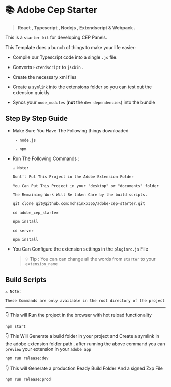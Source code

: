 # 📚 Adobe Cep Starter

> **React , Typescript , Nodejs , Extendscript & Webpack .**

This is a `starter kit` for developing CEP Panels.

This Template does a bunch of things to make your life easier:

- Compile our Typescript code into a single `.js` file.

- Converts `Extendscript` to `jsxbin` .

- Create the necessary xml files

- Create a `symlink` into the extensions folder so you can test out the extension quickly

- Syncs your `node_modules` (**not** the `dev dependencies`) into the bundle

## Step By Step Guide

- Make Sure You Have The Following things downloaded

  ```
   - node.js

   - npm
  ```

- Run The Following Commands :

  ```
  ⚠ Note:

  Dont't Put This Project in the Adobe Extension Folder

  You Can Put This Project in your "desktop" or "documents" folder

  The Remaining Work Will Be taken Care by the build scripts.
  ```

  ```shell
  git clone git@github.com:mohsinxx365/adobe-cep-starter.git

  cd adobe_cep_starter

  npm install

  cd server

  npm install
  ```

* You Can Configure the extension settings in the `pluginrc.js` File

  > 💡 Tip : You can can change all the words from `starter` to your `extension_name`

## Build Scripts

```
⚠ Note:

These Commands are only available in the root directory of the project
```

---

👇 This will Run the project in the browser with hot reload functionality

```shell
npm start
```

👇 This Will Generate a build folder in your project and Create a symlink in the adobe extension folder path , after running the above command you can `preview` your extension in your `adobe app`

```shell
npm run release:dev
```

👇 This will Generate a production Ready Build Folder And a signed Zxp File

```shell
npm run release:prod
```
